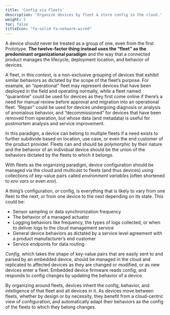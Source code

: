 ```yaml
---
title: 'Config via Fleets'
description: 'Organize devices by fleet & store config in the cloud.'
weight: 5
toc: false
titleIcon: "fa-solid fa-network-wired"
---
```


A device should never be treated as a group of one, even from the first Prototype. **The twelve-factor thing instead uses the “fleet” as the predominant organizational paradigm** and the way that a connected product manages the lifecycle, deployment location, and behavior of devices.

A fleet, in this context, is a non-exclusive grouping of devices that exhibit similar behaviors as dictated by the scope of the fleet’s purpose. For example, an “operational” fleet may represent devices that have been deployed in the field and operating normally, while a fleet named “quarantine” could be used for devices as they first come online if there’s a need for manual review before approval and migration into an operational fleet. “Repair” could be used for devices undergoing diagnosis or analysis of anomalous behavior, and “decommissioned” for devices that have been removed from operation, but whose data (and metadata) is useful for postmortem analysis and service improvement.

In this paradigm, a device can belong to multiple fleets if a need exists to further subdivide based on location, use case, or even the end customer of the product provider. Fleets can and should be polymorphic by their nature and the behavior of an individual device should be the union of the behaviors dictated by the fleets to which it belongs.

With fleets as the organizing paradigm, device configuration should be managed via the cloud and multicast to fleets (and thus devices) using collections of key-value pairs called *environment variables* (often shortened to *env vars* or even *env*).

A thing’s configuration, or config, is everything that is likely to vary from one fleet to the next, or from one device to the next depending on its state. This could be:

- Sensor sampling or data synchronization frequency
- The behavior of a managed actuator
- Logging behaviors like frequency, the types of logs collected, or when to deliver logs to the cloud management service
- General device behaviors as dictated by a service level agreement with a product manufacturer’s end customer
- Service endpoints for data routing

*Config*, which takes the shape of key-value pairs that are easily sent to and parsed by an embedded device, should be managed in the cloud and replicated to affected devices as they are changed or modified, or as new devices enter a fleet. Embedded device firmware reads config, and responds to config changes by updating the behavior of a device.

By organizing around fleets, devices inherit the config, behavior, and intelligence of that fleet and all devices in it. As devices move between fleets, whether by design or by necessity, they benefit from a cloud-centric view of configuration, and automatically adapt their behaviors as the config of the fleets to which they belong changes.